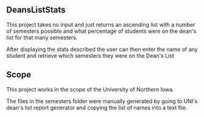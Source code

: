 ## DeansListStats
This project takes no input and just returns an ascending list with a number of semesters possible and what percentage of students were on the dean's list for that many semesters.

After displaying the stats described the user can then enter the name of any student and retrieve which semesters they were on the Dean's List

## Scope
This project works in the scope of the University of Northern Iowa. 

The files in the semesters folder were manually generated by going to UNI's dean's list report generator and copying the list of names into a text file. 

